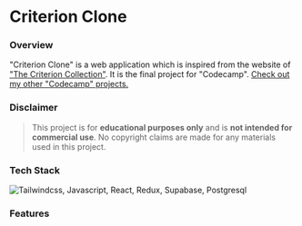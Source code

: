 # Criterion Clone

### Overview

"Criterion Clone" is a web application which is inspired from the website of ["The Criterion Collection"](https://www.criterion.com/). It is the final project for "Codecamp". [Check out my other "Codecamp" projects.](https://github.com/NureddinFarzaliyev/codecamp-unec/)

### Disclaimer
> This project is for **educational purposes only** and is **not intended for commercial use**. No copyright claims are made for any materials used in this project.

### Tech Stack
![Tailwindcss, Javascript, React, Redux, Supabase, Postgresql](https://skillicons.dev/icons?i=tailwindcss,javascript,react,redux,supabase,postgresql)

### Features